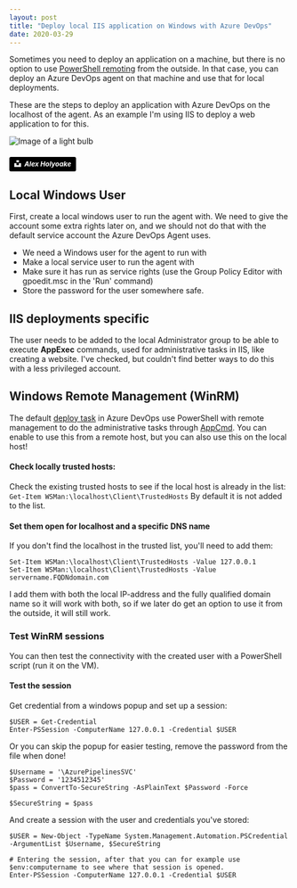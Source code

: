 ```yaml
---
layout: post
title: "Deploy local IIS application on Windows with Azure DevOps"
date: 2020-03-29
---
```


Sometimes you need to deploy an application on a machine, but there is no option to use [PowerShell remoting](https://docs.microsoft.com/en-us/powershell/scripting/learn/remoting/running-remote-commands?view=powershell-7.1&WT.mc_id=DOP-MVP-5003719) from the outside. In that case, you can deploy an Azure DevOps agent on that machine and use that for local deployments.

These are the steps to deploy an application with Azure DevOps on the localhost of the agent. As an example I'm using IIS to deploy a web application to for this.

![Image of a light bulb](/images/20200329/alex-holyoake-PmzdQjCCPws-unsplash.jpg)
##### <a style="background-color:black;color:white;text-decoration:none;padding:4px 6px;font-family:-apple-system, BlinkMacSystemFont, &quot;San Francisco&quot;, &quot;Helvetica Neue&quot;, Helvetica, Ubuntu, Roboto, Noto, &quot;Segoe UI&quot;, Arial, sans-serif;font-size:12px;font-weight:bold;line-height:1.2;display:inline-block;border-radius:3px" href="https://unsplash.com/@stairhopper?utm_medium=referral&amp;utm_campaign=photographer-credit&amp;utm_content=creditBadge" target="_blank" rel="noopener noreferrer" title="Photo by Alex Holyoake"><span style="display:inline-block;padding:2px 3px"><svg xmlns="http://www.w3.org/2000/svg" style="height:12px;width:auto;position:relative;vertical-align:middle;top:-2px;fill:white" viewBox="0 0 32 32"><title>unsplash-logo</title><path d="M10 9V0h12v9H10zm12 5h10v18H0V14h10v9h12v-9z"></path></svg></span><span style="display:inline-block;padding:2px 3px">Alex Holyoake</span></a>

## Local Windows User
First, create a local windows user to run the agent with. We need to give the account some extra rights later on, and we should not do that with the default service account the Azure DevOps Agent uses.

* We need a Windows user for the agent to run with
* Make a local service user to run the agent with
* Make sure it has run as service rights (use the Group Policy Editor with gpoedit.msc in the 'Run' command)
* Store the password for the user somewhere safe.

## IIS deployments specific
The user needs to be added to the local Administrator group to be able to execute **AppExec** commands, used for administrative tasks in IIS, like creating a website. I've checked, but couldn't find better ways to do this with a less privileged account.

## Windows Remote Management (WinRM)
The default [deploy task](https://github.com/microsoft/azure-pipelines-extensions/blob/master/Extensions/IISWebAppDeploy/Src/Tasks/IISWebAppMgmt/IISWebAppMgmtV1/README_IISAppMgmt.md) in Azure DevOps use PowerShell with remote management to do the administrative tasks through [AppCmd](https://docs.microsoft.com/en-us/iis/get-started/getting-started-with-iis/getting-started-with-appcmdexe?WT.mc_id=DOP-MVP-5003719). You can enable to use this from a remote host, but you can also use this on the local host! 

#### Check locally trusted hosts:
Check the existing trusted hosts to see if the local host is already in the list:
`Get-Item WSMan:\localhost\Client\TrustedHosts`
By default it is not added to the list.

#### Set them open for localhost and a specific DNS name
If you don't find the localhost in the trusted list, you'll need to add them:
```
Set-Item WSMan:\localhost\Client\TrustedHosts -Value 127.0.0.1
Set-Item WSMan:\localhost\Client\TrustedHosts -Value servername.FQDNdomain.com
```
I add them with both the local IP-address and the fully qualified domain name so it will work with both, so if we later do get an option to use it from the outside, it will still work.

### Test WinRM sessions
You can then test the connectivity with the created user with a PowerShell script (run it on the VM).

#### Test the session
Get credential from a windows popup and set up a session:
```
$USER = Get-Credential
Enter-PSSession -ComputerName 127.0.0.1 -Credential $USER
```

Or you can skip the popup for easier testing, remove the password from the file when done!
```
$Username = '\AzurePipelinesSVC'
$Password = '1234512345'
$pass = ConvertTo-SecureString -AsPlainText $Password -Force

$SecureString = $pass
```

And create a session with the user and credentials you've stored:
```
$USER = New-Object -TypeName System.Management.Automation.PSCredential -ArgumentList $Username, $SecureString

# Entering the session, after that you can for example use $env:computername to see where that session is opened.
Enter-PSSession -ComputerName 127.0.0.1 -Credential $USER
```